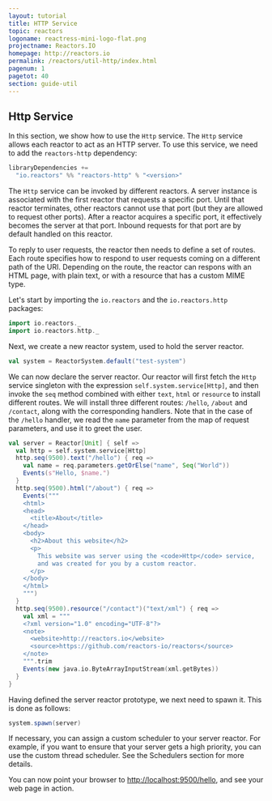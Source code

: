 ```yaml
---
layout: tutorial
title: HTTP Service
topic: reactors
logoname: reactress-mini-logo-flat.png
projectname: Reactors.IO
homepage: http://reactors.io
permalink: /reactors/util-http/index.html
pagenum: 1
pagetot: 40
section: guide-util
---
```


## Http Service

In this section, we show how to use the `Http` service.
The `Http` service allows each reactor to act as an HTTP server.
To use this service, we need to add the `reactors-http` dependency:

```scala
libraryDependencies +=
  "io.reactors" %% "reactors-http" % "<version>"
```

The `Http` service can be invoked by different reactors.
A server instance is associated with the first reactor
that requests a specific port. Until that reactor terminates,
other reactors cannot use that port (but they are allowed to request other ports).
After a reactor acquires a specific port, it effectively becomes the server
at that port. Inbound requests for that port are by default handled on this reactor.

To reply to user requests, the reactor then needs to define a set of routes.
Each route specifies how to respond to user requests coming on a different
path of the URI. Depending on the route, the reactor can respons with an HTML page,
with plain text, or with a resource that has a custom MIME type.

Let's start by importing the `io.reactors` and the `io.reactors.http` packages:

```scala
import io.reactors._
import io.reactors.http._
```

Next, we create a new reactor system, used to hold the server reactor.

```scala
val system = ReactorSystem.default("test-system")
```

We can now declare the server reactor.
Our reactor will first fetch the `Http` service singleton with the expression
`self.system.service[Http]`, and then invoke the `seq` method combined with either
`text`, `html` or `resource` to install different routes. We will install three
different routes: `/hello`, `/about` and `/contact`, along with the corresponding
handlers. Note that in the case of the `/hello` handler, we read the `name`
parameter from the map of request parameters, and use it to greet the user.

```scala
val server = Reactor[Unit] { self =>
  val http = self.system.service[Http]
  http.seq(9500).text("/hello") { req =>
    val name = req.parameters.getOrElse("name", Seq("World"))
    Events(s"Hello, $name.")
  }
  http.seq(9500).html("/about") { req =>
    Events("""
    <html>
    <head>
      <title>About</title>
    </head>
    <body>
      <h2>About this website</h2>
      <p>
        This website was server using the <code>Http</code> service,
        and was created for you by a custom reactor.
      </p>
    </body>
    </html>
    """)
  }
  http.seq(9500).resource("/contact")("text/xml") { req =>
    val xml = """
    <?xml version="1.0" encoding="UTF-8"?>
    <note>
      <website>http://reactors.io</website>
      <source>https://github.com/reactors-io/reactors</source>
    </note>
    """.trim
    Events(new java.io.ByteArrayInputStream(xml.getBytes))
  }
}
```

Having defined the server reactor prototype, we next need to spawn it.
This is done as follows:

```scala
system.spawn(server)
```

If necessary, you can assign a custom scheduler to your server reactor.
For example, if you want to ensure that your server gets a high priority,
you can use the custom thread scheduler. See the Schedulers section
for more details.

You can now point your browser to
[http://localhost:9500/hello](http://localhost:9500/hello),
and see your web page in action.

